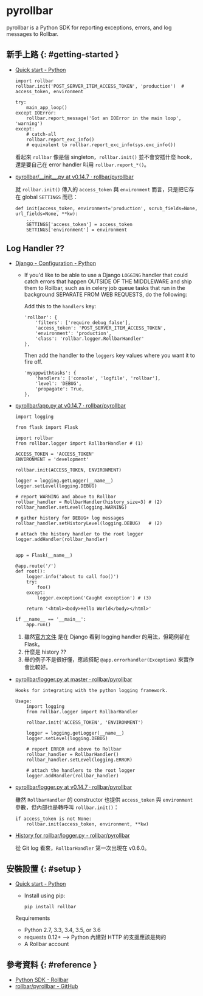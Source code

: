 # pyrollbar

pyrollbar is a Python SDK for reporting exceptions, errors, and log messages to Rollbar.

## 新手上路 {: #getting-started }

  - [Quick start - Python](https://docs.rollbar.com/docs/python#section-quick-start)

        import rollbar
        rollbar.init('POST_SERVER_ITEM_ACCESS_TOKEN', 'production')  # access_token, environment

        try:
            main_app_loop()
        except IOError:
            rollbar.report_message('Got an IOError in the main loop', 'warning')
        except:
            # catch-all
            rollbar.report_exc_info()
            # equivalent to rollbar.report_exc_info(sys.exc_info())

    看起來 `rollbar` 像是個 singleton，`rollbar.init()` 並不會安插什麼 hook，還是要自己在 error handler 叫用 `rollbar.report_*()`。

  - [pyrollbar/\_\_init\_\_\.py at v0\.14\.7 · rollbar/pyrollbar](https://github.com/rollbar/pyrollbar/blob/v0.14.7/rollbar/__init__.py#L320)

    就 `rollbar.init()` 傳入的 `access_token` 與 `environment` 而言，只是把它存在 global `SETTINGS` 而已：

        def init(access_token, environment='production', scrub_fields=None, url_fields=None, **kw):
            ...
            SETTINGS['access_token'] = access_token
            SETTINGS['environment'] = environment

## Log Handler ??

  - [Django - Configuration - Python](https://docs.rollbar.com/docs/python#section-django)

      - If you'd like to be able to use a Django `LOGGING` handler that could catch errors that happen OUTSIDE OF THE MIDDLEWARE and ship them to Rollbar, such as in celery job queue tasks that run in the background SEPARATE FROM WEB REQUESTS, do the following:

        Add this to the `handlers` key:

            'rollbar': {
                'filters': ['require_debug_false'],
                'access_token': 'POST_SERVER_ITEM_ACCESS_TOKEN',
                'environment': 'production',
                'class': 'rollbar.logger.RollbarHandler'
            },

        Then add the handler to the `loggers` key values where you want it to fire off.

            'myappwithtasks': {
                'handlers': ['console', 'logfile', 'rollbar'],
                'level': 'DEBUG',
                'propagate': True,
            },

  - [pyrollbar/app\.py at v0\.14\.7 · rollbar/pyrollbar](https://github.com/rollbar/pyrollbar/blob/v0.14.7/rollbar/examples/flask/app.py)

        import logging

        from flask import Flask

        import rollbar
        from rollbar.logger import RollbarHandler # (1)

        ACCESS_TOKEN = 'ACCESS_TOKEN'
        ENVIRONMENT = 'development'

        rollbar.init(ACCESS_TOKEN, ENVIRONMENT)

        logger = logging.getLogger(__name__)
        logger.setLevel(logging.DEBUG)

        # report WARNING and above to Rollbar
        rollbar_handler = RollbarHandler(history_size=3) # (2)
        rollbar_handler.setLevel(logging.WARNING)

        # gather history for DEBUG+ log messages
        rollbar_handler.setHistoryLevel(logging.DEBUG)   # (2)

        # attach the history handler to the root logger
        logger.addHandler(rollbar_handler)


        app = Flask(__name__)

        @app.route('/')
        def root():
            logger.info('about to call foo()')
            try:
                foo()
            except:
                logger.exception('Caught exception') # (3)

            return '<html><body>Hello World</body></html>'

        if __name__ == '__main__':
            app.run()

     1. 雖然[官方文件](https://docs.rollbar.com/docs/python#section-django) 是在 Django 看到 logging handler 的用法，但範例卻在 Flask。
     2. 什麼是 history ??
     3. 舉的例子不是很好懂，應該搭配 `@app.errorhandler(Exception)` 來實作會比較好。

  - [pyrollbar/logger\.py at master · rollbar/pyrollbar](https://github.com/rollbar/pyrollbar/blob/master/rollbar/logger.py)

        Hooks for integrating with the python logging framework.

        Usage:
            import logging
            from rollbar.logger import RollbarHandler

            rollbar.init('ACCESS_TOKEN', 'ENVIRONMENT')

            logger = logging.getLogger(__name__)
            logger.setLevel(logging.DEBUG)

            # report ERROR and above to Rollbar
            rollbar_handler = RollbarHandler()
            rollbar_handler.setLevel(logging.ERROR)

            # attach the handlers to the root logger
            logger.addHandler(rollbar_handler)

  - [pyrollbar/logger\.py at v0\.14\.7 · rollbar/pyrollbar](https://github.com/rollbar/pyrollbar/blob/v0.14.7/rollbar/logger.py#L48)

    雖然 `RollbarHandler` 的 constructor 也提供 `access_token` 與 `environment` 參數，但內部也是轉呼叫 `rollbar.init()`：

        if access_token is not None:
            rollbar.init(access_token, environment, **kw)

  - [History for rollbar/logger\.py \- rollbar/pyrollbar](https://github.com/rollbar/pyrollbar/commits/v0.6.0/rollbar/logger.py)

    從 Git log 看來，`RollbarHandler` 第一次出現在 v0.6.0。

## 安裝設置 {: #setup }

  - [Quick start - Python](https://docs.rollbar.com/docs/python#section-quick-start)

      - Install using pip:

            pip install rollbar

    Requirements

      - Python 2.7, 3.3, 3.4, 3.5, or 3.6
      - requests 0.12+  --> Python 內建對 HTTP 的支援應該是夠的
      - A Rollbar account

## 參考資料 {: #reference }

  - [Python SDK - Rollbar](https://docs.rollbar.com/docs/python)
  - [rollbar/pyrollbar - GitHub](https://github.com/rollbar/pyrollbar)
